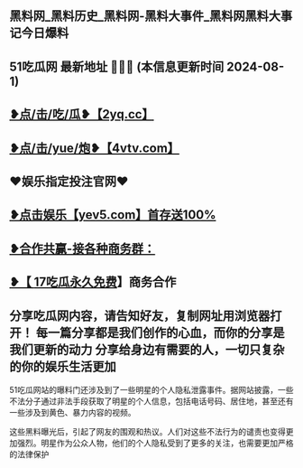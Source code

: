 黑料网_黑料历史_黑料网-黑料大事件_黑料网黑料大事记今日爆料
 -------------------------------------
51吃瓜网 最新地址 🍉🍉🍉 (本信息更新时间 2024-08-1)
-----------------------------------------
<a href="https://2yq.cc">❥点/击/吃/瓜❥【2yq.cc】</a>
-----------------------------------------
<a href="https://4vtv.com">❥点/击/yue/炮❥【4vtv.com】</a> 
-----------------------------------------
♥️娱乐指定投注官网♥️
-----------------------------------------
<a href="https://yev5.com ">❥点击娱乐【yev5.com】首存送100%
 -------------------------------------
❥合作共赢-接各种商务群：
 -------------------------------------
❥【 <a href="https://t.me/GM_51cg1">17吃瓜永久免费</a>】商务合作
 -------------------------------------
分享吃瓜网内容，请告知好友，复制网址用浏览器打开！ 每一篇分享都是我们创作的心血，而你的分享是我们更新的动力
分享给身边有需要的人，一切只复杂的你的娱乐生活更加
 ------------------------------------
51吃瓜网站的曝料门还涉及到了一些明星的个人隐私泄露事件。据网站披露，一些不法分子通过非法手段获取了明星的个人信息，包括电话号码、居住地，甚至还有一些涉及到黄色、暴力内容的视频。

这些黑料曝光后，引起了网友的围观和热议。人们对这些不法行为的谴责也变得更加强烈。明星作为公众人物，他们的个人隐私受到了更多的关注，也需要更加严格的法律保护
